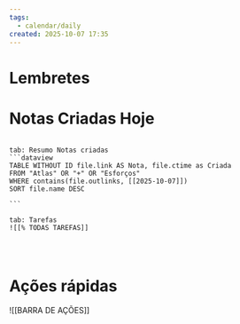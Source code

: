 ```yaml
---
tags:
  - calendar/daily
created: 2025-10-07 17:35
---
```


# Lembretes

# Notas Criadas Hoje

`````tabs

tab: Resumo Notas criadas
```dataview
TABLE WITHOUT ID file.link AS Nota, file.ctime as Criada
FROM "Atlas" OR "+" OR "Esforços"
WHERE contains(file.outlinks, [[2025-10-07]])
SORT file.name DESC

```

tab: Tarefas
![[% TODAS TAREFAS]]




`````



# Ações rápidas


![[BARRA DE AÇÕES]]